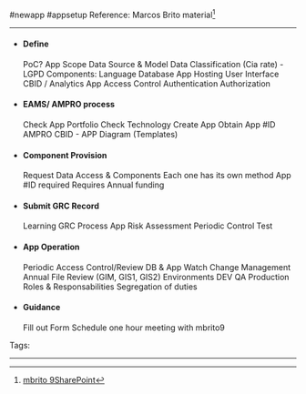 #newapp #appsetup
Reference: Marcos Brito material[^1]

***

- #### Define
	PoC?
	App Scope
	Data Source & Model
	Data Classification (Cia rate) - LGPD
	Components:
		Language
		Database
		App Hosting
		User Interface
		CBID / Analytics
	App Access Control
		Authentication
		Authorization
- #### EAMS/ AMPRO process
	Check App Portfolio
	Check Technology
	Create App
	Obtain App \#ID
	AMPRO
	CBID - APP Diagram (Templates)
	
- #### Component Provision
	Request Data Access & Components
	Each one has its own method
	App \#ID required
	Requires Annual funding

- #### Submit GRC Record
	Learning GRC Process
	App Risk Assessment
	Periodic Control Test
	
	
- #### App Operation
	Periodic Access Control/Review
	DB & App Watch
	Change Management
	Annual File Review (GIM, GIS1, GIS2)
	Environments
		DEV
		QA
		Production
	Roles & Responsabilities
		Segregation of duties
		
- #### Guidance
	Fill out Form
	Schedule one hour meeting with mbrito9

Tags:
***

[^1]: [mbrito 9SharePoint](https://azureford-my.sharepoint.com/:p:/r/personal/mbrito9_ford_com/_layouts/15/Doc.aspx?sourcedoc=%7BE76AA7E4-4DAB-4031-9C24-9D27F2CF4B96%7D&file=How%20to%20set%20a%20new%20Ford%20app.pptx&action=edit&mobileredirect=true)

